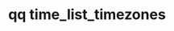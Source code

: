 ---
category: time
command: time_list_timezones
keywords: qq, qq_cli, time_list_timezones
optional_options: []
permalink: /qq-cli-command-guide/time/time_list_timezones.html
positional_options: []
sidebar: qq_cli_command_reference_sidebar
summary: This section explains how to use the <code>qq time_list_timezones</code>
  command.
synopsis: List timezones supported by QC
title: qq time_list_timezones
usage: qq time_list_timezones [-h]

---